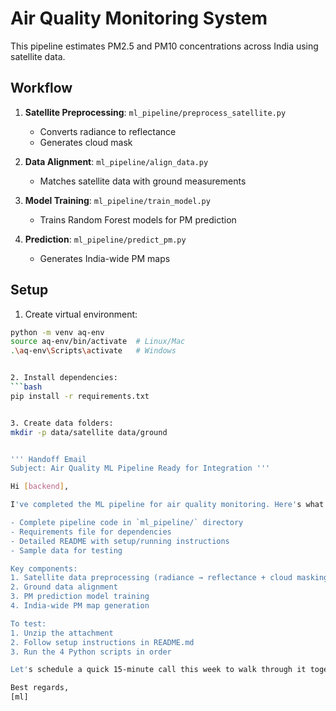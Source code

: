 # Air Quality Monitoring System

This pipeline estimates PM2.5 and PM10 concentrations across India using satellite data.

## Workflow

1. **Satellite Preprocessing**: `ml_pipeline/preprocess_satellite.py`
   - Converts radiance to reflectance
   - Generates cloud mask

2. **Data Alignment**: `ml_pipeline/align_data.py`
   - Matches satellite data with ground measurements

3. **Model Training**: `ml_pipeline/train_model.py`
   - Trains Random Forest models for PM prediction

4. **Prediction**: `ml_pipeline/predict_pm.py`
   - Generates India-wide PM maps


## Setup
1. Create virtual environment:
```bash
python -m venv aq-env
source aq-env/bin/activate  # Linux/Mac
.\aq-env\Scripts\activate   # Windows


2. Install dependencies:
```bash
pip install -r requirements.txt


3. Create data folders:
mkdir -p data/satellite data/ground


''' Handoff Email
Subject: Air Quality ML Pipeline Ready for Integration '''

Hi [backend],

I've completed the ML pipeline for air quality monitoring. Here's what you'll find in the attachment:

- Complete pipeline code in `ml_pipeline/` directory
- Requirements file for dependencies
- Detailed README with setup/running instructions
- Sample data for testing

Key components:
1. Satellite data preprocessing (radiance → reflectance + cloud masking)
2. Ground data alignment
3. PM prediction model training
4. India-wide PM map generation

To test:
1. Unzip the attachment
2. Follow setup instructions in README.md
3. Run the 4 Python scripts in order

Let's schedule a quick 15-minute call this week to walk through it together. What time works for you?

Best regards,
[ml]